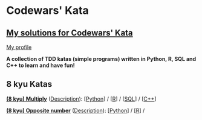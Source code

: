 # Codewars' Kata
## [My solutions for Codewars' Kata](https://www.codewars.com)

[My profile](https://www.codewars.com/users/olopez94)


<b>A collection of TDD katas (simple programs) written in  Python, R, SQL and C++ to learn and have fun!</b>

## 8 kyu Katas
[**(8 kyu) Multiply**](https://www.codewars.com/kata/multiply/) ([Description](https://github.com/olopez94/CW/blob/master/(8%20kyu)%20Multiply/(8%20kyu)%20Multiply.md)): [[Python](https://github.com/olopez94/CW/blob/master/(8%20kyu)%20Multiply/(8%20kyu)%20Multiply.py)] / [[R](https://github.com/olopez94/CW/blob/master/(8%20kyu)%20Multiply/(8%20kyu)%20Multiply.r)] / [[SQL](https://github.com/olopez94/CW/blob/master/(8%20kyu)%20Multiply/(8%20kyu)%20Multiply.sql)] / [[C++](https://github.com/olopez94/CW/blob/master/(8%20kyu)%20Multiply/(8%20kyu)%20Multiply.cpp)]

[**(8 kyu) Opposite number**](https://www.codewars.com/kata/opposite-number) ([Description](https://github.com/olopez94/CW/blob/master/(8%20kyu)%20Opposite%20number/(8%20kyu)%20Opposite%20number.md)): [[Python](https://github.com/olopez94/CW/blob/master/(8%20kyu)%20Opposite%20number/(8%20kyu)%20Opposite%20number.py)] / [[R](https://github.com/olopez94/CW/blob/master/(8%20kyu)%20Opposite%20number/(8%20kyu)%20Opposite%20number.r)] /
